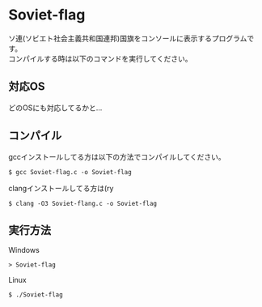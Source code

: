 # Soviet-flag

ソ連(ソビエト社会主義共和国連邦)国旗をコンソールに表示するプログラムです。<br>
コンパイルする時は以下のコマンドを実行してください。

## 対応OS
どのOSにも対応してるかと...

## コンパイル
gccインストールしてる方は以下の方法でコンパイルしてください。
```
$ gcc Soviet-flag.c -o Soviet-flag
```
clangインストールしてる方は(ry
```
$ clang -O3 Soviet-flang.c -o Soviet-flag
```

## 実行方法
Windows
```
> Soviet-flag
```

Linux
```
$ ./Soviet-flag
```
